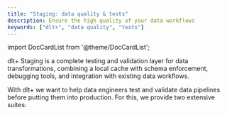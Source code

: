 ```yaml
---
title: "Staging: data quality & tests"
description: Ensure the high quality of your data workflows
keywords: ["dlt+", "data quality", "tests"]
---
```

import DocCardList from '@theme/DocCardList';

dlt+ Staging is a complete testing and validation layer for data transformations, combining a local cache with schema enforcement, debugging tools, and integration with existing data workflows.

With dlt+ we want to help data engineers test and validate data pipelines before putting them into production. For this, we provide two extensive suites:

<DocCardList />


